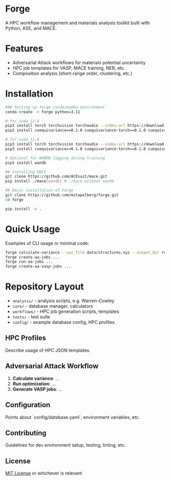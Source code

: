 # Forge

A HPC workflow management and materials analysis toolkit built with Python, ASE, and MACE.

# Features
- Adversarial Attack workflows for materials potential uncertainty
- HPC job templates for VASP, MACE training, NEB, etc.
- Composition analysis (short-range order, clustering, etc.)

# Installation
```bash
### Setting up forge conda/mamba environment
conda create -n forge python=3.11

# for cuda 12.6
pip3 install torch torchvision torchaudio --index-url https://download.pytorch.org/whl/cu126
pip3 install cuequivariance==0.1.0 cuequivariance-torch==0.1.0 cuequivariance-ops-torch-cu12==0.1.0

# for cuda 11.8
pip3 install torch torchvision torchaudio --index-url https://download.pytorch.org/whl/cu118
pip3 install cuequivariance==0.1.0 cuequivariance-torch==0.1.0 cuequivariance-ops-torch-cu11==0.1.0

# Optional for WANDB logging during training
pip3 install wandb

## Installing MACE 
git clone https://github.com/ACEsuit/mace.git
pip install ./mace[wandb] # ./mace without wandb

## Basic installation of Forge
git clone https://github.com/mstapelberg/forge.git
cd forge

pip install -e .
```

# Quick Usage
Examples of CLI usage or minimal code:
```bash
forge calculate-variance --xyz_file data/structures.xyz --output_dir results ...
forge create-aa-jobs ...
forge run-aa-jobs ...
forge create-aa-vasp-jobs ...
```

# Repository Layout
- `analysis/` - analysis scripts, e.g. Warren-Cowley
- `core/` - database manager, calculators
- `workflows/` - HPC job generation scripts, templates
- `tests/` - test suite
- `config/` - example database config, HPC profiles

## HPC Profiles
Describe usage of HPC JSON templates.

## Adversarial Attack Workflow
1. **Calculate variance**: ...
2. **Run optimization**: ...
3. **Generate VASP jobs**: ...

## Configuration
Points about \`config/database.yaml\`, environment variables, etc.

## Contributing
Guidelines for dev environment setup, testing, linting, etc.

## License
[MIT License](./LICENSE) or whichever is relevant